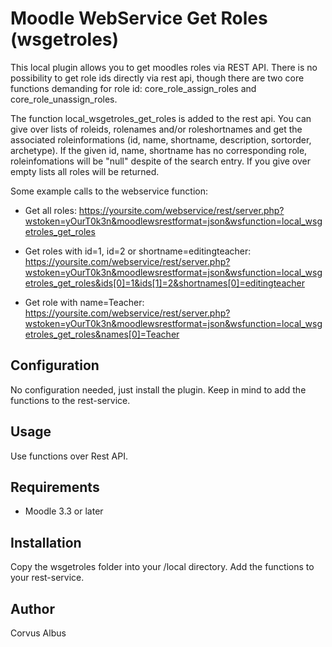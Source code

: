 Moodle WebService Get Roles (wsgetroles)
====================================================

This local plugin allows you to get moodles roles via REST API. There is no possibility to get role ids directly via rest api, 
though there are two core functions demanding for role id: core_role_assign_roles and core_role_unassign_roles.

The function local_wsgetroles_get_roles is added to the rest api. You can give over lists of roleids, rolenames and/or roleshortnames and get the associated roleinformations (id, name, shortname, description, sortorder, archetype). If the given id, name, shortname has no corresponding role, roleinfomations will be "null" despite of the search entry. 
If you give over empty lists all roles will be returned.

Some example calls to the webservice function:

* Get all roles:
https://yoursite.com/webservice/rest/server.php?wstoken=yOurT0k3n&moodlewsrestformat=json&wsfunction=local_wsgetroles_get_roles

* Get roles with id=1, id=2 or shortname=editingteacher:
  https://yoursite.com/webservice/rest/server.php?wstoken=yOurT0k3n&moodlewsrestformat=json&wsfunction=local_wsgetroles_get_roles&ids[0]=1&ids[1]=2&shortnames[0]=editingteacher

* Get role with name=Teacher:
  https://yoursite.com/webservice/rest/server.php?wstoken=yOurT0k3n&moodlewsrestformat=json&wsfunction=local_wsgetroles_get_roles&names[0]=Teacher 


Configuration
-------------
No configuration needed, just install the plugin. Keep in mind to add the functions to the rest-service.

Usage
-----
Use functions over Rest API.

Requirements
------------
- Moodle 3.3 or later

Installation
------------
Copy the wsgetroles folder into your /local directory. Add the functions to your rest-service. 

Author
------
Corvus Albus
